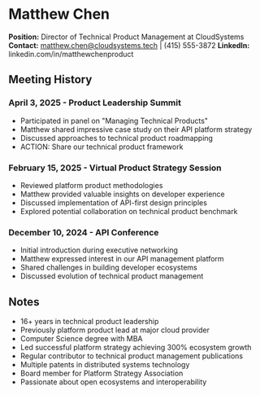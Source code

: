 # Matthew Chen
**Position:** Director of Technical Product Management at CloudSystems
**Contact:** matthew.chen@cloudsystems.tech | (415) 555-3872
**LinkedIn:** linkedin.com/in/matthewchenproduct

## Meeting History

### April 3, 2025 - Product Leadership Summit
* Participated in panel on "Managing Technical Products"
* Matthew shared impressive case study on their API platform strategy
* Discussed approaches to technical product roadmapping
* ACTION: Share our technical product framework

### February 15, 2025 - Virtual Product Strategy Session
* Reviewed platform product methodologies
* Matthew provided valuable insights on developer experience
* Discussed implementation of API-first design principles
* Explored potential collaboration on technical product benchmark

### December 10, 2024 - API Conference
* Initial introduction during executive networking
* Matthew expressed interest in our API management platform
* Shared challenges in building developer ecosystems
* Discussed evolution of technical product management

## Notes
* 16+ years in technical product leadership
* Previously platform product lead at major cloud provider
* Computer Science degree with MBA
* Led successful platform strategy achieving 300% ecosystem growth
* Regular contributor to technical product management publications
* Multiple patents in distributed systems technology
* Board member for Platform Strategy Association
* Passionate about open ecosystems and interoperability